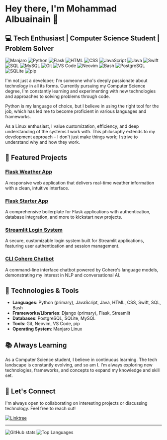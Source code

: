 # Hey there, I'm Mohammad Albuainain 👋

## 💻 Tech Enthusiast | Computer Science Student | Problem Solver

![Manjaro](https://img.shields.io/badge/Manjaro-35BF5C?style=flat-square&logo=manjaro&logoColor=white)
![Python](https://img.shields.io/badge/Python-3776AB?style=flat-square&logo=python&logoColor=white)
![Flask](https://img.shields.io/badge/Flask-000000?style=flat-square&logo=flask&logoColor=white)
![HTML](https://img.shields.io/badge/HTML-E34F26?style=flat-square&logo=html5&logoColor=white)
![CSS](https://img.shields.io/badge/CSS-1572B6?style=flat-square&logo=css3&logoColor=white)
![JavaScript](https://img.shields.io/badge/JavaScript-F7DF1E?style=flat-square&logo=javascript&logoColor=black)
![Java](https://img.shields.io/badge/Java-ED8B00?style=flat-square&logo=java&logoColor=white)
![Swift](https://img.shields.io/badge/Swift-FA7343?style=flat-square&logo=swift&logoColor=white)
![SQL](https://img.shields.io/badge/SQL-4479A1?style=flat-square&logo=sql&logoColor=white)
![MySQL](https://img.shields.io/badge/MySQL-4479A1?style=flat-square&logo=mysql&logoColor=white)
![Git](https://img.shields.io/badge/Git-F05032?style=flat-square&logo=git&logoColor=white)
![VS Code](https://img.shields.io/badge/VS%20Code-007ACC?style=flat-square&logo=visual-studio-code&logoColor=white)
![Neovim](https://img.shields.io/badge/Neovim-57A143?style=flat-square&logo=neovim&logoColor=white)
![Bash](https://img.shields.io/badge/Bash-4EAA25?style=flat-square&logo=gnu-bash&logoColor=white)
![PostgreSQL](https://img.shields.io/badge/PostgreSQL-316192?style=flat-square&logo=postgresql&logoColor=white)
![SQLite](https://img.shields.io/badge/SQLite-003B57?style=flat-square&logo=sqlite&logoColor=white)
![pip](https://img.shields.io/badge/pip-3775A9?style=flat-square&logo=pypi&logoColor=white)

I'm not just a developer; I'm someone who's deeply passionate about technology in all its forms. Currently pursuing my Computer Science degree, I'm constantly learning and experimenting with new technologies and approaches to solving problems through code.

Python is my language of choice, but I believe in using the right tool for the job, which has led me to become proficient in various languages and frameworks.

As a Linux enthusiast, I value customization, efficiency, and deep understanding of the systems I work with. This philosophy extends to my development approach – I don't just make things work; I strive to understand why and how they work.

## 🚀 Featured Projects

### [Flask Weather App](https://github.com/DevMohammad-SA/flask-weather-app)
A responsive web application that delivers real-time weather information with a clean, intuitive interface.

### [Flask Starter App](https://github.com/DevMohammad-SA/FlaskStarterApp)
A comprehensive boilerplate for Flask applications with authentication, database integration, and more to kickstart new projects.

### [Streamlit Login System](https://github.com/DevMohammad-SA/StreamlitLoginSystem)
A secure, customizable login system built for Streamlit applications, featuring user authentication and session management.

### [CLI Cohere Chatbot](https://github.com/DevMohammad-SA/cli-cohere-chatbot)
A command-line interface chatbot powered by Cohere's language models, demonstrating my interest in NLP and conversational AI.

## 🔧 Technologies & Tools

- **Languages**: Python (primary), JavaScript, Java, HTML, CSS, Swift, SQL, Bash
- **Frameworks/Libraries**: Django (primary), Flask, Streamlit
- **Databases**: PostgreSQL, SQLite, MySQL
- **Tools**: Git, Neovim, VS Code, pip
- **Operating System**: Manjaro Linux

## 📚 Always Learning

As a Computer Science student, I believe in continuous learning. The tech landscape is constantly evolving, and so am I. I'm always exploring new technologies, frameworks, and concepts to expand my knowledge and skill set.

## 🤝 Let's Connect

I'm always open to collaborating on interesting projects or discussing technology. Feel free to reach out!

[![Linktree](https://img.shields.io/badge/Linktree-39E09B?style=flat-square&logo=linktree&logoColor=white)](https://linktr.ee/DevMohammad_SA)

---

![GitHub stats](https://github-readme-stats.vercel.app/api?username=DevMohammad-SA&show_icons=true&theme=tokyonight&hide_border=true&count_private=true)
![Top Languages](https://github-readme-stats.vercel.app/api/top-langs/?username=DevMohammad-SA&layout=compact&theme=tokyonight&hide_border=true)
